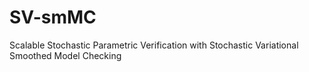 # SV-smMC
Scalable Stochastic Parametric Verification with Stochastic Variational Smoothed Model Checking
